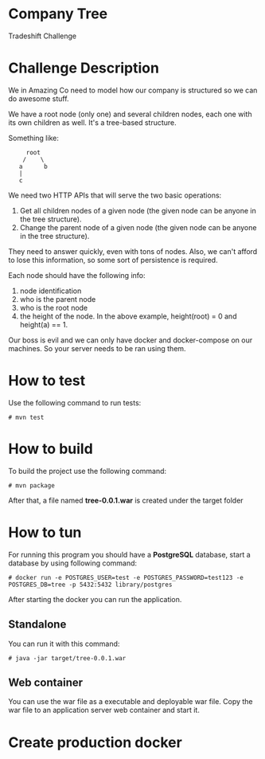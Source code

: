 # Company Tree
Tradeshift Challenge
# Challenge Description
We in Amazing Co need to model how our company is structured so we can do awesome stuff.

We have a root node (only one) and several children nodes, each one with its own children as well. It's a tree-based structure.

Something like:

         root
        /    \
       a      b
       | 
       c

We need two HTTP APIs that will serve the two basic operations:

1) Get all children nodes of a given node (the given node can be anyone in the tree structure).
2) Change the parent node of a given node (the given node can be anyone in the tree structure).

They need to answer quickly, even with tons of nodes. Also, we can't afford to lose this information, so some sort of persistence is required.

Each node should have the following info:
1) node identification
2) who is the parent node
3) who is the root node
4) the height of the node. In the above example, height(root) = 0 and height(a) == 1.

Our boss is evil and we can only have docker and docker-compose on our machines. So your server needs to be ran using them.

# How to test
Use the following command to run tests:
    
    # mvn test

# How to build
To build the project use the following command:
    
    # mvn package
After that, a file named **tree-0.0.1.war** is created under the target folder
# How to tun
For running this program you should have a **PostgreSQL** database, start a database by using following command:
    
    # docker run -e POSTGRES_USER=test -e POSTGRES_PASSWORD=test123 -e POSTGRES_DB=tree -p 5432:5432 library/postgres
After starting the docker you can run the application.
## Standalone
You can run it with this command:
    
    # java -jar target/tree-0.0.1.war
## Web container
You can use the war file as a executable and deployable war file.
Copy the war file to an application server web container and start it.

# Create production docker

